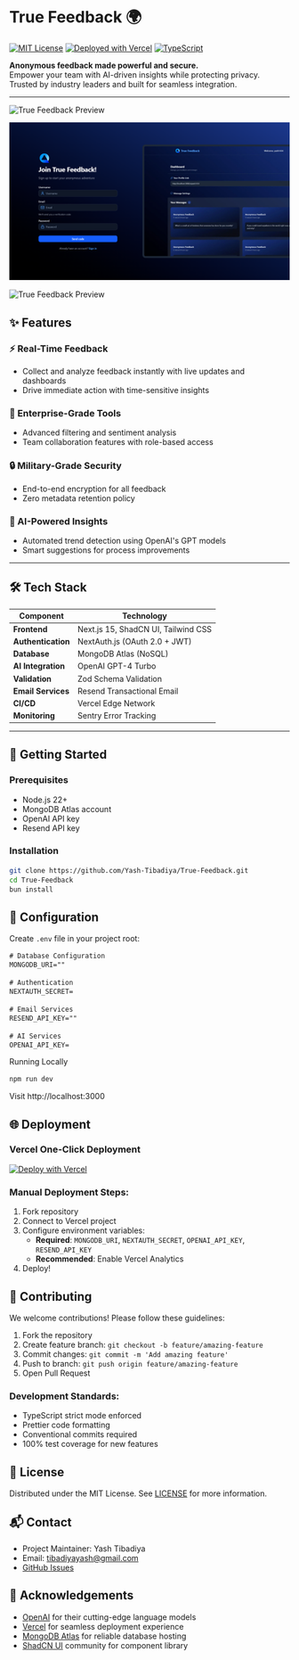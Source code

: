 # True Feedback 🌍

[![MIT License](https://img.shields.io/badge/License-MIT-green.svg)](https://opensource.org/licenses/MIT)
[![Deployed with Vercel](https://img.shields.io/badge/deployed%20with-vercel-%23000000.svg)](https://vercel.com)
[![TypeScript](https://img.shields.io/badge/lang-typescript-%23007ACC.svg)](https://www.typescriptlang.org/)

**Anonymous feedback made powerful and secure.**  
Empower your team with AI-driven insights while protecting privacy. Trusted by industry leaders and built for seamless integration.

---

![True Feedback Preview](https://img.enacton.com/ShareX/2025/03/Screenshot%202025-03-20%20143632.png)

![True Feedback Preview](https://github.com/Yash-Tibadiya/True-Feedback/blob/main/public/extra/s3.png)

![True Feedback Preview](https://img.enacton.com/ShareX/2025/03/Screenshot%202025-03-20%20143647.png)


## ✨ Features

### ⚡ Real-Time Feedback
- Collect and analyze feedback instantly with live updates and dashboards
- Drive immediate action with time-sensitive insights

### 💪 Enterprise-Grade Tools
- Advanced filtering and sentiment analysis
- Team collaboration features with role-based access

### 🔒 Military-Grade Security
- End-to-end encryption for all feedback
- Zero metadata retention policy

### 🤖 AI-Powered Insights
- Automated trend detection using OpenAI's GPT models
- Smart suggestions for process improvements

---

## 🛠 Tech Stack

| Component              | Technology                          |
|------------------------|-------------------------------------|
| **Frontend**           | Next.js 15, ShadCN UI, Tailwind CSS |
| **Authentication**     | NextAuth.js (OAuth 2.0 + JWT)       |
| **Database**           | MongoDB Atlas (NoSQL)               |
| **AI Integration**     | OpenAI GPT-4 Turbo                  |
| **Validation**         | Zod Schema Validation               |
| **Email Services**     | Resend Transactional Email          |
| **CI/CD**              | Vercel Edge Network                 |
| **Monitoring**         | Sentry Error Tracking               |

---

## 🚀 Getting Started

### Prerequisites
- Node.js 22+
- MongoDB Atlas account
- OpenAI API key
- Resend API key

### Installation

```bash
git clone https://github.com/Yash-Tibadiya/True-Feedback.git
cd True-Feedback
bun install
```

## 🔧 Configuration

Create `.env` file in your project root:

```env
# Database Configuration
MONGODB_URI=""

# Authentication
NEXTAUTH_SECRET=

# Email Services
RESEND_API_KEY=""

# AI Services
OPENAI_API_KEY=
```

Running Locally
```bash
npm run dev
```
Visit http://localhost:3000

## 🌐 Deployment

### Vercel One-Click Deployment
[![Deploy with Vercel](https://vercel.com/button)](https://vercel.com/new/clone?repository-url=https://github.com/Yash-Tibadiya/True-Feedback)

### Manual Deployment Steps:
1. Fork repository
2. Connect to Vercel project
3. Configure environment variables:
   - **Required**: `MONGODB_URI`, `NEXTAUTH_SECRET`, `OPENAI_API_KEY`, `RESEND_API_KEY`
   - **Recommended**: Enable Vercel Analytics
4. Deploy!

## 🤝 Contributing

We welcome contributions! Please follow these guidelines:

1. Fork the repository
2. Create feature branch: `git checkout -b feature/amazing-feature`
3. Commit changes: `git commit -m 'Add amazing feature'`
4. Push to branch: `git push origin feature/amazing-feature`
5. Open Pull Request

### Development Standards:
- TypeScript strict mode enforced
- Prettier code formatting
- Conventional commits required
- 100% test coverage for new features

## 📜 License

Distributed under the MIT License. See [LICENSE](LICENSE) for more information.

## 📬 Contact

- Project Maintainer: Yash Tibadiya
- Email: tibadiyayash@gmail.com
- [GitHub Issues](https://github.com/Yash-Tibadiya/True-Feedback/issues)

## 🌟 Acknowledgements

- [OpenAI](https://openai.com/) for their cutting-edge language models
- [Vercel](https://vercel.com/) for seamless deployment experience
- [MongoDB Atlas](https://www.mongodb.com/cloud/atlas) for reliable database hosting
- [ShadCN UI](https://ui.shadcn.com/) community for component library
